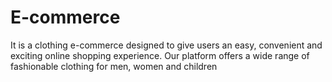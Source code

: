 # E-commerce

It is a clothing e-commerce designed to give users an easy, convenient and exciting online shopping experience. Our platform offers a wide range of fashionable clothing for men, women and children

